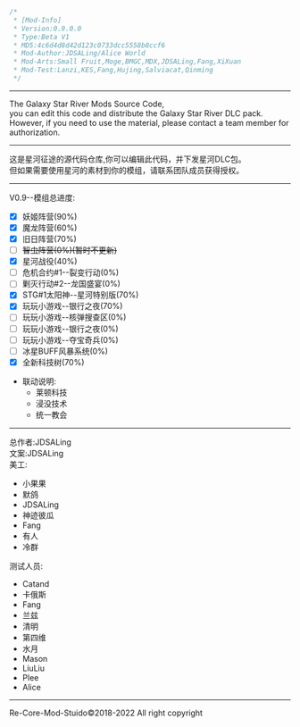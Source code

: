 ~~~java
/*
 * [Mod-Info]
 * Version:0.9.0.0
 * Type:Beta V1
 * MD5:4c6d4d8d42d123c0733dcc5558b8ccf6
 * Mod-Author:JDSALing/Alice World
 * Mod-Arts:Small Fruit,Moge,BMGC,MDX,JDSALing,Fang,XiXuan
 * Mod-Test:Lanzi,KES,Fang,Hujing,Salviacat,Qinming
 */
~~~

---
The Galaxy Star River Mods Source Code,   
you can edit this code and distribute the Galaxy Star River DLC pack.   
However, if you need to use the material, please contact a team member for authorization.

---
这是星河征途的源代码仓库,你可以编辑此代码，并下发星河DLC包。  
但如果需要使用星河的素材到你的模组，请联系团队成员获得授权。

---
V0.9--模组总进度:  
- [x] 妖姬阵营(90%)
- [x] 魔龙阵营(60%)
- [x] 旧日阵营(70%)
- [ ] ~~智虫阵营(0%)(暂时不更新)~~
- [x] 星河战役(40%)
- [ ] 危机合约#1--裂变行动(0%)
- [ ] 剿灭行动#2--龙国盛宴(0%)
- [x] STG#1太阳神--星河特别版(70%)
- [x] 玩玩小游戏--银行之夜(70%)
- [ ] 玩玩小游戏--核弹搜查区(0%)
- [ ] 玩玩小游戏--银行之夜(0%)
- [ ] 玩玩小游戏--夺宝奇兵(0%)
- [ ] 冰星BUFF风暴系统(0%)
- [x] 全新科技树(70%)

* 联动说明:  
  * 莱顿科技
  * 浸没技术
  * 统一教会

---
总作者:JDSALing  
文案:JDSALing  
美工:  
* 小果果  
* 默鸽
* JDSALing
* 神迹彼瓜
* Fang
* 有人
* 冷群

测试人员:
* Catand
* 卡俄斯
* Fang
* 兰兹
* 清明
* 第四维
* 水月
* Mason
* LiuLiu
* Plee
* Alice

---
Re-Core-Mod-Stuido©2018-2022 All right copyright
